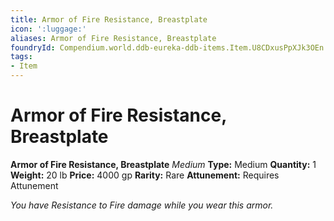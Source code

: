 ```yaml
---
title: Armor of Fire Resistance, Breastplate
icon: ':luggage:'
aliases: Armor of Fire Resistance, Breastplate
foundryId: Compendium.world.ddb-eureka-ddb-items.Item.U8CDxusPpXJk3OEn
tags:
- Item
---
```


# Armor of Fire Resistance, Breastplate

**Armor of Fire Resistance, Breastplate**
_Medium_
**Type:** Medium
**Quantity:** 1
**Weight:** 20 lb
**Price:** 4000 gp
**Rarity:** Rare
**Attunement:** Requires Attunement

*You have Resistance to Fire damage while you wear this armor.*